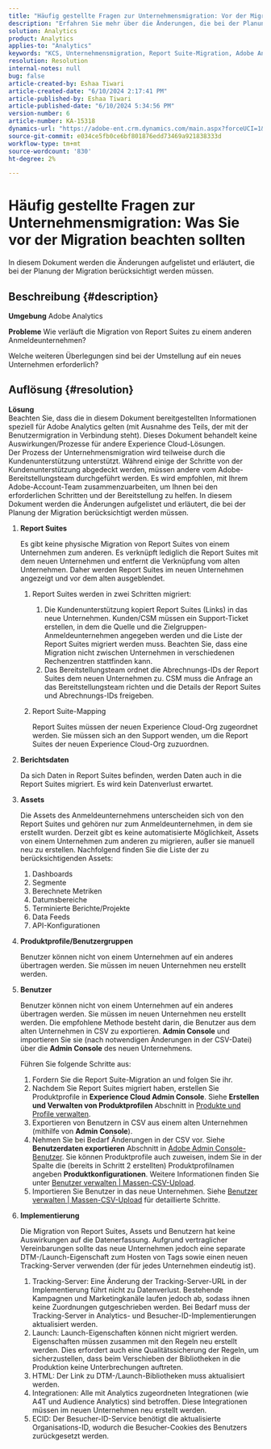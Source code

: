 ```yaml
---
title: "Häufig gestellte Fragen zur Unternehmensmigration: Vor der Migration zu berücksichtigende Aspekte"
description: "Erfahren Sie mehr über die Änderungen, die bei der Planung der Unternehmensmigration berücksichtigt werden müssen."
solution: Analytics
product: Analytics
applies-to: "Analytics"
keywords: "KCS, Unternehmensmigration, Report Suite-Migration, Adobe Analytics, Admin Console, FAQ, neues Unternehmen, Bereitstellung, CSM, Adobe-Kontoteam, FAQ"
resolution: Resolution
internal-notes: null
bug: false
article-created-by: Eshaa Tiwari
article-created-date: "6/10/2024 2:17:41 PM"
article-published-by: Eshaa Tiwari
article-published-date: "6/10/2024 5:34:56 PM"
version-number: 6
article-number: KA-15318
dynamics-url: "https://adobe-ent.crm.dynamics.com/main.aspx?forceUCI=1&pagetype=entityrecord&etn=knowledgearticle&id=7cf13a30-3427-ef11-840a-00224803cdc1"
source-git-commit: e034ce5fb0ce6bf801876edd73469a921838333d
workflow-type: tm+mt
source-wordcount: '830'
ht-degree: 2%

---
```


# Häufig gestellte Fragen zur Unternehmensmigration: Was Sie vor der Migration beachten sollten


In diesem Dokument werden die Änderungen aufgelistet und erläutert, die bei der Planung der Migration berücksichtigt werden müssen.



## Beschreibung {#description}


<b>Umgebung</b>
Adobe Analytics

<b>Probleme</b>
Wie verläuft die Migration von Report Suites zu einem anderen Anmeldeunternehmen?

Welche weiteren Überlegungen sind bei der Umstellung auf ein neues Unternehmen erforderlich?


## Auflösung {#resolution}


<b>Lösung</b>
<br>Beachten Sie, dass die in diesem Dokument bereitgestellten Informationen speziell für Adobe Analytics gelten (mit Ausnahme des Teils, der mit der Benutzermigration in Verbindung steht). Dieses Dokument behandelt keine Auswirkungen/Prozesse für andere Experience Cloud-Lösungen.<br>
Der Prozess der Unternehmensmigration wird teilweise durch die Kundenunterstützung unterstützt. Während einige der Schritte von der Kundenunterstützung abgedeckt werden, müssen andere vom Adobe-Bereitstellungsteam durchgeführt werden. Es wird empfohlen, mit Ihrem Adobe-Account-Team zusammenzuarbeiten, um Ihnen bei den erforderlichen Schritten und der Bereitstellung zu helfen. In diesem Dokument werden die Änderungen aufgelistet und erläutert, die bei der Planung der Migration berücksichtigt werden müssen.

1. <b>Report Suites</b>

   Es gibt keine physische Migration von Report Suites von einem Unternehmen zum anderen. Es verknüpft lediglich die Report Suites mit dem neuen Unternehmen und entfernt die Verknüpfung vom alten Unternehmen. Daher werden Report Suites im neuen Unternehmen angezeigt und vor dem alten ausgeblendet.

   1. Report Suites werden in zwei Schritten migriert:

      1. Die Kundenunterstützung kopiert Report Suites (Links) in das neue Unternehmen. Kunden/CSM müssen ein Support-Ticket erstellen, in dem die Quelle und die Zielgruppen-Anmeldeunternehmen angegeben werden und die Liste der Report Suites migriert werden muss. Beachten Sie, dass eine Migration nicht zwischen Unternehmen in verschiedenen Rechenzentren stattfinden kann.
      2. Das Bereitstellungsteam ordnet die Abrechnungs-IDs der Report Suites dem neuen Unternehmen zu. CSM muss die Anfrage an das Bereitstellungsteam richten und die Details der Report Suites und Abrechnungs-IDs freigeben.


   2. Report Suite-Mapping

      Report Suites müssen der neuen Experience Cloud-Org zugeordnet werden. Sie müssen sich an den Support wenden, um die Report Suites der neuen Experience Cloud-Org zuzuordnen.


2. <b>Berichtsdaten</b>

   Da sich Daten in Report Suites befinden, werden Daten auch in die Report Suites migriert. Es wird kein Datenverlust erwartet.


3. <b>Assets</b>

   Die Assets des Anmeldeunternehmens unterscheiden sich von den Report Suites und gehören nur zum Anmeldeunternehmen, in dem sie erstellt wurden. Derzeit gibt es keine automatisierte Möglichkeit, Assets von einem Unternehmen zum anderen zu migrieren, außer sie manuell neu zu erstellen. Nachfolgend finden Sie die Liste der zu berücksichtigenden Assets:

   1. Dashboards
   2. Segmente
   3. Berechnete Metriken
   4. Datumsbereiche
   5. Terminierte Berichte/Projekte
   6. Data Feeds
   7. API-Konfigurationen


4. <b>Produktprofile/Benutzergruppen</b>

   Benutzer können nicht von einem Unternehmen auf ein anderes übertragen werden. Sie müssen im neuen Unternehmen neu erstellt werden.


5. <b>Benutzer</b>

   Benutzer können nicht von einem Unternehmen auf ein anderes übertragen werden. Sie müssen im neuen Unternehmen neu erstellt werden. Die empfohlene Methode besteht darin, die Benutzer aus dem alten Unternehmen in CSV zu exportieren. <b>Admin Console</b> und importieren Sie sie (nach notwendigen Änderungen in der CSV-Datei) über die <b>Admin Console</b> des neuen Unternehmens.



   Führen Sie folgende Schritte aus:

   1. Fordern Sie die Report Suite-Migration an und folgen Sie ihr.
   2. Nachdem Sie Report Suites migriert haben, erstellen Sie Produktprofile in <b>Experience Cloud Admin Console</b>. Siehe <b>Erstellen und Verwalten von Produktprofilen</b> Abschnitt in [Produkte und Profile verwalten](https://helpx.adobe.com/in/enterprise/using/manage-products-and-profiles.html).
   3. Exportieren von Benutzern in CSV aus einem alten Unternehmen (mithilfe von <b>Admin Console</b>).
   4. Nehmen Sie bei Bedarf Änderungen in der CSV vor. Siehe <b>Benutzerdaten exportieren</b> Abschnitt in [Adobe Admin Console-Benutzer](https://helpx.adobe.com/in/enterprise/using/users.html). Sie können Produktprofile auch zuweisen, indem Sie in der Spalte die (bereits in Schritt 2 erstellten) Produktprofilnamen angeben <b>Produktkonfigurationen</b>. Weitere Informationen finden Sie unter [Benutzer verwalten | Massen-CSV-Upload](https://helpx.adobe.com/in/enterprise/using/bulk-upload-users.html).
   5. Importieren Sie Benutzer in das neue Unternehmen. Siehe [Benutzer verwalten | Massen-CSV-Upload](https://helpx.adobe.com/in/enterprise/using/bulk-upload-users.html) für detaillierte Schritte.


6. <b>Implementierung</b>

   Die Migration von Report Suites, Assets und Benutzern hat keine Auswirkungen auf die Datenerfassung. Aufgrund vertraglicher Vereinbarungen sollte das neue Unternehmen jedoch eine separate DTM-/Launch-Eigenschaft zum Hosten von Tags sowie einen neuen Tracking-Server verwenden (der für jedes Unternehmen eindeutig ist).

   1. Tracking-Server: Eine Änderung der Tracking-Server-URL in der Implementierung führt nicht zu Datenverlust. Bestehende Kampagnen und Marketingkanäle laufen jedoch ab, sodass ihnen keine Zuordnungen gutgeschrieben werden. Bei Bedarf muss der Tracking-Server in Analytics- und Besucher-ID-Implementierungen aktualisiert werden.
   2. Launch: Launch-Eigenschaften können nicht migriert werden. Eigenschaften müssen zusammen mit den Regeln neu erstellt werden. Dies erfordert auch eine Qualitätssicherung der Regeln, um sicherzustellen, dass beim Verschieben der Bibliotheken in die Produktion keine Unterbrechungen auftreten.
   3. HTML: Der Link zu DTM-/Launch-Bibliotheken muss aktualisiert werden.
   4. Integrationen: Alle mit Analytics zugeordneten Integrationen (wie A4T und Audience Analytics) sind betroffen. Diese Integrationen müssen im neuen Unternehmen neu erstellt werden.
   5. ECID: Der Besucher-ID-Service benötigt die aktualisierte Organisations-ID, wodurch die Besucher-Cookies des Benutzers zurückgesetzt werden.

